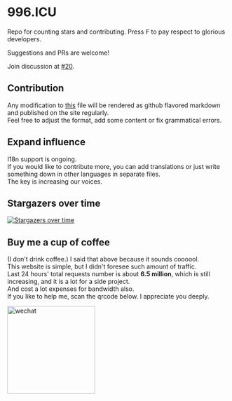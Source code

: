 996.ICU
===

Repo for counting stars and contributing. Press <kbd>F</kbd> to pay respect to glorious developers.

Suggestions and PRs are welcome!

Join discussion at [#20](https://github.com/996icu/996.ICU/issues/20).

Contribution
---
Any modification to [this](https://github.com/996icu/996.ICU/blob/master/zh_CN.md) file will be rendered as github flavored markdown and published on the site regularly.   
Feel free to adjust the format, add some content or fix grammatical errors.

Expand influence
---
I18n support is ongoing.  
If you would like to contribute more, you can add translations or just write something down in other languages in separate files.   
The key is increasing our voices.

Stargazers over time
---
[![Stargazers over time](https://starcharts.herokuapp.com/996icu/996.ICU.svg)](https://starcharts.herokuapp.com/996icu/996.ICU)

Buy me a cup of coffee
---
(I don't drink coffee.) I said that above because it sounds coooool.   
This website is simple, but I didn't foresee such amount of traffic.   
Last 24 hours' total requests number is about **6.5 million**, which is still increasing, and it is a lot for a side project.  
And cost a lot expenses for bandwidth also.  
If you like to help me, scan the qrcode below. I appreciate you deeply.

<img src="https://i.loli.net/2019/03/27/5c9b8f3aecaa5.jpeg" alt="wechat" width="200"/>

